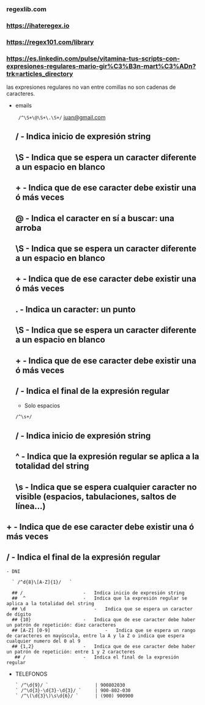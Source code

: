 ### regexlib.com
### https://ihateregex.io
### https://regex101.com/library
### https://es.linkedin.com/pulse/vitamina-tus-scripts-con-expresiones-regulares-mario-gir%C3%B3n-mart%C3%ADn?trk=articles_directory

las expresiones regulares no van entre comillas no son cadenas de caracteres.
  - emails

       `  /^\S+\@\S+\.\S+/ ` 
          juan@gmail.com
    ##    /			-	Indica inicio de expresión string
    ##   \S 			-	Indica que se espera un caracter diferente a un espacio en blanco
    ##   +			-	Indica que de ese caracter debe existir una ó más veces
    ##   \@			-	Indica el caracter en sí a buscar: una arroba
    ##   \S 			-	Indica que se espera un caracter diferente a un espacio en blanco
    ##   +			-	Indica que de ese caracter debe existir una ó más veces
    ##   \.			-	Indica un caracter: un punto
    ##   \S 			-	Indica que se espera un caracter diferente a un espacio en blanco
    ##   +			-	Indica que de ese caracter debe existir una ó más veces
    ##   /			-	Indica el final de la expresión regular

    - Solo espacios

     ` /^\s+/ `

    ##  /						-	Indica inicio de expresión string
    ##  ^						-	Indica que la expresión regular se aplica a la totalidad del string
    ## \s 						-	Indica que se espera cualquier caracter no visible (espacios, tabulaciones, saltos de línea...)
   ## +						-	Indica que de ese caracter debe existir una ó más veces
   ## /						-	Indica el final de la expresión regular


    - DNI

      ` /^d{8}\[A-Z]{1}/   `

      ## /						-	Indica inicio de expresión string
      ##  ^						-	Indica que la expresión regular se aplica a la totalidad del string
      ## \d 						-	Indica que se espera un caracter de dígito
      ## {10}					-	Indica que de ese caracter debe haber un patrón de repetición: diez caracteres
      ## [A-Z] [0-9]					- 	Indica que se espera un rango de caracteres en mayúscula, entre la A y la Z o indica que espera cualquier numero del 0 al 9
      ## {1,2}					-	Indica que de ese caracter debe haber un patrón de repetición: entre 1 y 2 caracteres
       ## /						-	Indica el final de la expresión regular  

  - TELEFONOS

        ` /^\d{9}/ `                 | 900802030
        ` /^\d{3}-\d{3}-\d{3}/ `     | 900-802-030 
        ` /^\(\d{3}\)\s\d{6}/ `      | (900) 900900
